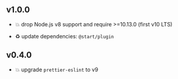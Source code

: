 ## v1.0.0

* 💥 drop Node.js v8 support and require >=10.13.0 (first v10 LTS)

* ♻️ update dependencies: `@start/plugin`

## v0.4.0

* 💥 upgrade `prettier-eslint` to v9
